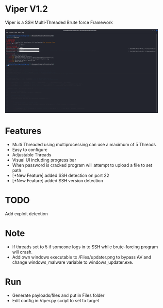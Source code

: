 Viper V1.2
================
Viper is a SSH Multi-Threaded Brute force Framework

<img src="https://github.com/darkseid-security/Viper/blob/main/Screenshots/viper2.png">
 
Features
=============
- Multi Threaded using multiprocessing can use a maximum of 5 Threads
- Easy to configure 
- Adjustable Threads
- Visual UI including progress bar
- When password is cracked program will attempt to upload a file to set path
- [*New Feature] added SSH detection on port 22
- [*New Feature] added SSH version detection 
 
TODO
===========
Add exploit detection

Note
=========
- If threads set to 5 if someone logs in to SSH while brute-forcing program will crash.
- Add own windows executable to /Files/updater.png to bypass AV and change windows_malware variable to windows_updater.exe.

Run
========
- Generate payloads/files and put in Files folder
- Edit config in Viper.py script to set to target
